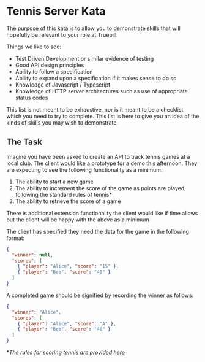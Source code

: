# Tennis Server Kata

The purpose of this kata is to allow you to demonstrate skills that will hopefully be relevant to your role at Truepill.

Things we like to see:

- Test Driven Development or similar evidence of testing
- Good API design principles
- Ability to follow a specification
- Ability to expand upon a specification if it makes sense to do so
- Knowledge of Javascript / Typescript
- Knowledge of HTTP server architectures such as use of appropriate status codes

This list is not meant to be exhaustive, nor is it meant to be a checklist which you need to try to complete. This list is here to give you an idea of the kinds of skills you may wish to demonstrate.

## The Task

Imagine you have been asked to create an API to track tennis games at a local club. The client would like a prototype for a demo this afternoon. They are expecting to see the following functionality as a minimum:

1. The ability to start a new game
2. The ability to increment the score of the game as points are played, following the standard rules of tennis\*
3. The ability to retrieve the score of a game

There is additional extension functionality the client would like if time allows but the client will be happy with the above as a minimum

The client has specified they need the data for the game in the following format:

```json
{
  "winner": null,
  "scores": [
    { "player": "Alice", "score": "15" },
    { "player": "Bob", "score": "40" }
  ]
}
```

A completed game should be signified by recording the winner as follows:

```json
{
  "winner": "Alice",
  "scores": [
    { "player": "Alice", "score": "A" },
    { "player": "Bob", "score": "40" }
  ]
}
```

\*_The rules for scoring tennis are provided [here](/TENNIS_RULES.md)_
